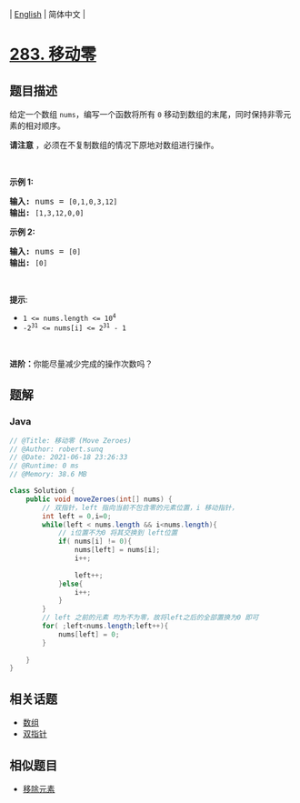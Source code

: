 
| [English](README_EN.md) | 简体中文 |

# [283. 移动零](https://leetcode.cn//problems/move-zeroes/)

## 题目描述

<p>给定一个数组 <code>nums</code>，编写一个函数将所有 <code>0</code> 移动到数组的末尾，同时保持非零元素的相对顺序。</p>

<p><strong>请注意</strong>&nbsp;，必须在不复制数组的情况下原地对数组进行操作。</p>

<p>&nbsp;</p>

<p><strong>示例 1:</strong></p>

<pre>
<strong>输入:</strong> nums = <code>[0,1,0,3,12]</code>
<strong>输出:</strong> <code>[1,3,12,0,0]</code>
</pre>

<p><strong>示例 2:</strong></p>

<pre>
<strong>输入:</strong> nums = <code>[0]</code>
<strong>输出:</strong> <code>[0]</code></pre>

<p>&nbsp;</p>

<p><strong>提示</strong>:</p>
<meta charset="UTF-8" />

<ul>
	<li><code>1 &lt;= nums.length &lt;= 10<sup>4</sup></code></li>
	<li><code>-2<sup>31</sup>&nbsp;&lt;= nums[i] &lt;= 2<sup>31</sup>&nbsp;- 1</code></li>
</ul>

<p>&nbsp;</p>

<p><b>进阶：</b>你能尽量减少完成的操作次数吗？</p>


## 题解


### Java

```Java
// @Title: 移动零 (Move Zeroes)
// @Author: robert.sunq
// @Date: 2021-06-18 23:26:33
// @Runtime: 0 ms
// @Memory: 38.6 MB

class Solution {
    public void moveZeroes(int[] nums) {
        // 双指针，left 指向当前不包含零的元素位置，i 移动指针，
        int left = 0,i=0;
        while(left < nums.length && i<nums.length){
            // i位置不为0 将其交换到 left位置
            if( nums[i] != 0){
                nums[left] = nums[i];
                i++;
                
                left++;
            }else{
                i++;
            }
        }
        // left 之前的元素 均为不为零，故将left之后的全部置换为0 即可
        for( ;left<nums.length;left++){
            nums[left] = 0;
        }
        
    }
}
```



## 相关话题

- [数组](https://leetcode.cn//tag/array)
- [双指针](https://leetcode.cn//tag/two-pointers)

## 相似题目


- [移除元素](../remove-element/README.md)
